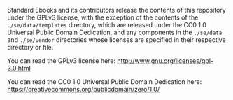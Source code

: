 Standard Ebooks and its contributors release the contents of this repository under the GPLv3 license, with the exception of the contents of the `./se/data/templates` directory, which are released under the CC0 1.0 Universal Public Domain Dedication, and any components in the `./se/data` and `./se/vendor` directories whose licenses are specified in their respective directory or file.

You can read the GPLv3 license here: http://www.gnu.org/licenses/gpl-3.0.html

You can read the CC0 1.0 Universal Public Domain Dedication here: https://creativecommons.org/publicdomain/zero/1.0/
